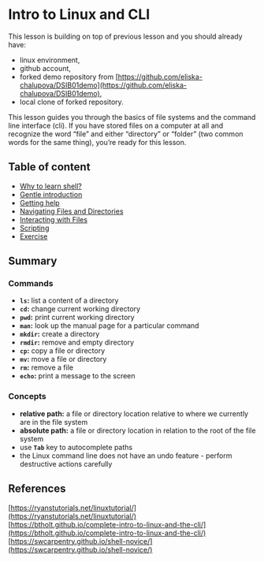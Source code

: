 # Intro to Linux and CLI

This lesson is building on top of previous lesson and you should already have:
 - linux environment,
 - github account,
 - forked demo repository from [https://github.com/eliska-chalupova/DSIB01demo](https://github.com/eliska-chalupova/DSIB01demo),
 - local clone of forked repository.

This lesson guides you through the basics of file systems and the command line interface (cli). If you have stored files on a computer at all and recognize the word “file” and either “directory” or “folder” (two common words for the same thing), you’re ready for this lesson.

## Table of content

- [Why to learn shell?](https://katarinagresova.github.io/DSIB01_2021/cli/motivation.html)
- [Gentle introduction](https://katarinagresova.github.io/DSIB01_2021/cli/intro.html)
- [Getting help](https://katarinagresova.github.io/DSIB01_2021/cli/help.html)
- [Navigating Files and Directories](https://katarinagresova.github.io/DSIB01_2021/cli/filesystem.html)
- [Interacting with Files](https://katarinagresova.github.io/DSIB01_2021/cli/files.html)
- [Scripting](https://katarinagresova.github.io/DSIB01_2021/cli/scripting.html)
- [Exercise](https://katarinagresova.github.io/DSIB01_2021/cli/exercise.html)

## Summary

### Commands

 - **`ls`:** list a content of a directory
 - **`cd`:** change current working directory
 - **`pwd`:** print current working directory
 - **`man`:** look up the manual page for a particular command
 - **`mkdir`:** create a directory
 - **`rmdir`:** remove and empty directory
 - **`cp`:** copy a file or directory
 - **`mv`:** move a file or directory
 - **`rm`:** remove a file
 - **`echo`:** print a message to the screen

### Concepts

 - **relative path:** a file or directory location relative to where we currently are in the file system
 - **absolute path:** a file or directory location in relation to the root of the file system
 - use **`Tab`** key to autocomplete paths
 - the Linux command line does not have an undo feature - perform destructive actions carefully

## References

[https://ryanstutorials.net/linuxtutorial/](https://ryanstutorials.net/linuxtutorial/)  
[https://btholt.github.io/complete-intro-to-linux-and-the-cli/](https://btholt.github.io/complete-intro-to-linux-and-the-cli/)  
[https://swcarpentry.github.io/shell-novice/](https://swcarpentry.github.io/shell-novice/)
